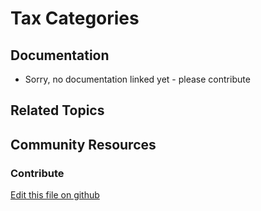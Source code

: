 # Tax Categories

## Documentation

* Sorry, no documentation linked yet - please contribute

## Related Topics

## Community Resources

### Contribute

[Edit this file on github](https://github.com/olafk/controlpanel-documentation-docs/blob/master/md/74en/com_liferay_commerce_product_tax_category_web_internal_portlet_CPTaxCategoryPortlet/editCPTaxCategory.md)
